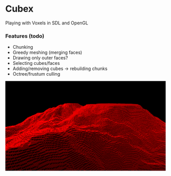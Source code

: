 # Cubex
Playing with Voxels in SDL and OpenGL

### Features (todo)
* Chunking
* Greedy meshing (merging faces)
 * Drawing only outer faces?
* Selecting cubes/faces
* Adding/removing cubes -> rebuilding chunks
* Octree/frustum culling

![alt tag](preview.png)
